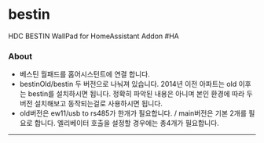 # bestin
HDC BESTIN WallPad for HomeAssistant Addon #HA 

### About
- 베스틴 월패드를 홈어시스턴트에 연결 합니다.
- bestinOld/bestin 두 버전으로 나눠져 있습니다. 2014년 이전 아파트는 old 이후는 bestin를 설치하시면 됩니다. 
  정확히 파악된 내용은 아니며 본인 환경에 따라 두 버전 설치해보고 동작되는걸로 사용하시면 됩니다. 
- old버전은 ew11/usb to rs485가 한개가 필요합니다. / main버전은 기본 2개를 필요로 합니다. 
  엘리베이터 호출을 설정할 경우에는 총4개가 필요합니다.

-------------------------------------------------------------------------------------


